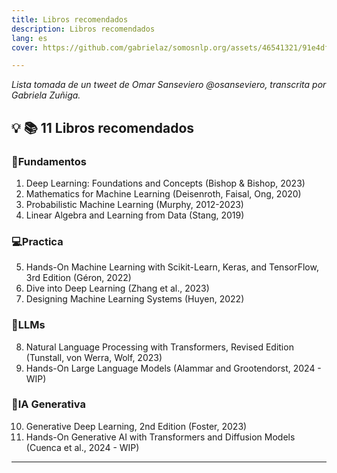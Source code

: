 ```yaml
---
title: Libros recomendados
description: Libros recomendados
lang: es
cover: https://github.com/gabrielaz/somosnlp.org/assets/46541321/91e4df84-9c48-4da5-bd76-c85972cba9f2

---
```


*Lista tomada de un tweet de Omar Sanseviero @osanseviero, transcrita por Gabriela Zuñiga.*


## 💡 📚 11 Libros recomendados

###  🧠Fundamentos
1. Deep Learning: Foundations and Concepts (Bishop & Bishop, 2023)
2. Mathematics for Machine Learning (Deisenroth, Faisal, Ong, 2020)
3. Probabilistic Machine Learning (Murphy, 2012-2023)
4. Linear Algebra and Learning from Data (Stang, 2019)

### 💻Practica
5. Hands-On Machine Learning with Scikit-Learn, Keras, and TensorFlow, 3rd Edition (Géron, 2022)
6. Dive into Deep Learning (Zhang et al., 2023)
7. Designing Machine Learning Systems (Huyen, 2022)


### 🤗LLMs
8. Natural Language Processing with Transformers, Revised Edition (Tunstall, von Werra, Wolf, 2023)
9. Hands-On Large Language Models (Alammar and Grootendorst, 2024 - WIP)

### 🎉IA Generativa
10. Generative Deep Learning, 2nd Edition (Foster, 2023)
11. Hands-On Generative AI with Transformers and Diffusion Models (Cuenca et al., 2024 - WIP)


---
